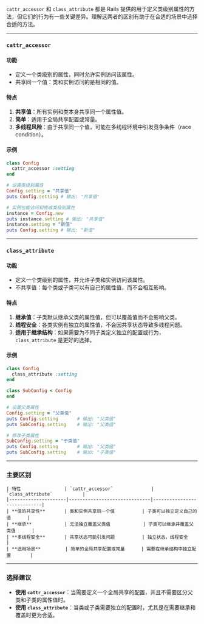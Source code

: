 `cattr_accessor` 和 `class_attribute` 都是 Rails 提供的用于定义类级别属性的方法，但它们的行为有一些关键差异。理解这两者的区别有助于在合适的场景中选择合适的方法。

---

### **`cattr_accessor`**

#### 功能
- 定义一个类级别的属性，同时允许实例访问该属性。
- 共享同一个值：类和实例访问的是相同的值。

#### 特点
1. **共享值**：所有实例和类本身共享同一个属性值。
2. **简单**：适用于全局共享配置或常量。
3. **多线程风险**：由于共享同一个值，可能在多线程环境中引发竞争条件（race condition）。

#### 示例

```ruby
class Config
  cattr_accessor :setting
end

# 设置类级别属性
Config.setting = "共享值"
puts Config.setting # 输出: "共享值"

# 实例也能访问和修改类级别属性
instance = Config.new
puts instance.setting # 输出: "共享值"
instance.setting = "新值"
puts Config.setting # 输出: "新值"
```

---

### **`class_attribute`**

#### 功能
- 定义一个类级别的属性，并允许子类和实例访问该属性。
- 不共享值：每个类或子类可以有自己的属性值，而不会相互影响。

#### 特点
1. **继承值**：子类默认继承父类的属性值，但可以覆盖值而不会影响父类。
2. **线程安全**：各类实例有独立的属性值，不会因共享状态导致多线程问题。
3. **适用于继承结构**：如果需要为不同子类定义独立的配置或行为，`class_attribute` 是更好的选择。

#### 示例

```ruby
class Config
  class_attribute :setting
end

class SubConfig < Config
end

# 设置父类属性
Config.setting = "父类值"
puts Config.setting       # 输出: "父类值"
puts SubConfig.setting    # 输出: "父类值"

# 修改子类属性
SubConfig.setting = "子类值"
puts Config.setting       # 输出: "父类值"
puts SubConfig.setting    # 输出: "子类值"
```

---

### **主要区别**
```
| 特性                | `cattr_accessor`              | `class_attribute`           |
|---------------------|------------------------------|-----------------------------|
| **值的共享性**       | 类和实例共享同一个值          | 子类可以独立定义自己的值      |
| **继承**            | 无法独立覆盖父类值            | 子类可以继承并覆盖父类值      |
| **多线程安全**       | 共享状态可能引发问题          | 独立状态，线程安全            |
| **适用场景**         | 简单的全局共享配置或常量      | 需要在继承结构中独立配置       |
```
---

### **选择建议**
- **使用 `cattr_accessor`**：当需要定义一个全局共享的配置，并且不需要区分父类和子类的属性值时。
- **使用 `class_attribute`**：当类或子类需要独立的配置时，尤其是在需要继承和覆盖时更为合适。